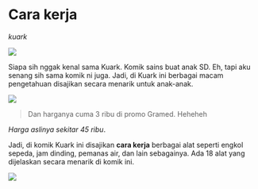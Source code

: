# Cara kerja

_kuark_

![](https://i.ibb.co/TqVV7sv/IMG20200309190118.jpg)

Siapa sih nggak kenal sama Kuark. Komik sains buat anak SD. Eh, tapi aku senang sih sama komik ni juga. Jadi, di Kuark ini berbagai macam pengetahuan disajikan secara menarik untuk anak-anak.

![](https://i.ibb.co/6yp7xGY/IMG20200309190425.jpg)

> Dan harganya cuma 3 ribu di promo Gramed. Heheheh

_Harga aslinya sekitar 45 ribu_.

Jadi, di komik Kuark ini disajikan **cara kerja** berbagai alat seperti engkol sepeda, jam dinding, pemanas air, dan lain sebagainya. Ada 18 alat yang dijelaskan secara menarik di komik ini.

![](https://i.ibb.co/M8LRwYb/IMG20200309190936.jpg)